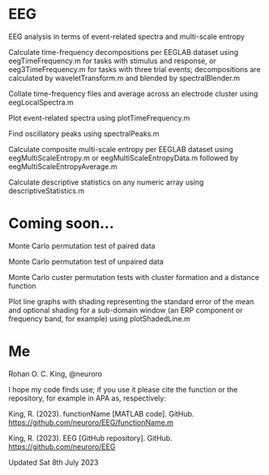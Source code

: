 # EEG

EEG analysis in terms of event-related spectra and multi-scale entropy

Calculate time-frequency decompositions per EEGLAB dataset using eegTimeFrequency.m for tasks with stimulus and response, or eeg3TimeFrequency.m for tasks with three trial events; decompositions are calculated by waveletTransform.m and blended by spectralBlender.m

Collate time-frequency files and average across an electrode cluster using eegLocalSpectra.m

Plot event-related spectra using plotTimeFrequency.m

Find oscillatory peaks using spectralPeaks.m

Calculate composite multi-scale entropy per EEGLAB dataset using eegMultiScaleEntropy.m or eegMultiScaleEntropyData.m followed by eegMultiScaleEntropyAverage.m

Calculate descriptive statistics on any numeric array using descriptiveStatistics.m


# Coming soon...

Monte Carlo permutation test of paired data

Monte Carlo permutation test of unpaired data

Monte Carlo custer permutation tests with cluster formation and a distance function

Plot line graphs with shading representing the standard error of the mean and optional shading for a sub-domain window (an ERP component or frequency band, for example) using plotShadedLine.m


# Me
Rohan O. C. King, @neuroro

I hope my code finds use; if you use it please cite the function or the repository, for example in APA as, respectively:

King, R. (2023). functionName [MATLAB code]. GitHub. https://github.com/neuroro/EEG/functionName.m

King, R. (2023). EEG [GitHub repository]. GitHub. https://github.com/neuroro/EEG

Updated Sat 8th July 2023
